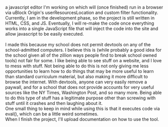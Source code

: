 a javascript editor I'm working on which will (once finished) run in a browser via uBlock Origin's userResourcesLocation and custom filter functionality. Currently, I am in the development phase, so the project is still written in HTML, CSS, and JS. Eventually, I will re-make the code once everything works into a single JavaScript file that will inject the code into the site and allow javascript to be easily executed. 
<br><br>
I made this because my school does not permit devtools on any of the school-admitted computers. I believe this is (while probably a good idea for the school given all of the zillion ways people find to break school owned tools) not fair for some. I like being able to see stuff on a website, and I love to mess with stuff. Not being able to do this is not only giving me less opportunities to learn how to do things that may be more useful to learn than standard curriculum material, but also making it more difficult to browse the internet. With devtools, anyone can very easily remove a paywall, and for a school that does not provide accounts for very useful sources like the NY Times, Washington Post, and so many more. Being able to do this type of stuff has a legitimate purpose other than screwing with stuff until it crashes and then laughing about it.
<br>
One small thing to keep in mind while using this is that it executes code via eval(), which can be a little weird sometimes. 
<br>
When I finish the project, I'll upload documentation on how to use the tool.
